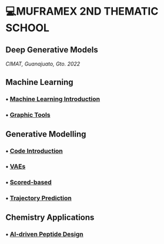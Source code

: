 # 💻MUFRAMEX 2ND THEMATIC SCHOOL
## Deep Generative Models
_CIMAT, Guanajuato, Gto. 2022_


## Machine Learning
### • [Machine Learning Introduction](https://github.com/saracarolina12/IA_School/blob/master/MUFRAMEX/MachineLearning/Introduction_ML.md)

### • [Graphic Tools](https://github.com/saracarolina12/IA_School/blob/master/MUFRAMEX/MachineLearning/GraphicsTools.md)


## Generative Modelling
### • [Code Introduction](https://github.com/saracarolina12/IA_School/blob/master/MUFRAMEX/GenerativeModelling/GAN/Notes.md)
### • [VAEs](https://github.com/saracarolina12/IA_School/blob/master/MUFRAMEX/GenerativeModelling/VAEs.md)
### • [Scored-based](https://github.com/saracarolina12/IA_School/blob/master/MUFRAMEX/GenerativeModelling/Score-based.md)
### • [Trajectory Prediction](https://github.com/saracarolina12/IA_School/blob/master/MUFRAMEX/GenerativeModelling/TrajectoryPrediction.md/TrajectoryPred.md)

## Chemistry Applications
### • [AI-driven Peptide Design](https://github.com/saracarolina12/IA_School/blob/master/MUFRAMEX/Chemistry/AI-PeptideDesign.md)
